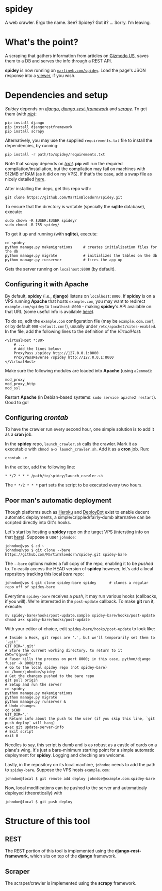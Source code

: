 # spidey
A web crawler. Ergo the name. See? Spidey? Got it? ... Sorry. I'm leaving. 

# What's the point? 
A scraping that gathers information from articles on [Gizmodo US](http://us.gizmodo.com), saves them to a DB and serves the info through a REST API. 

**spidey** is now running on [`martinvb.com/spidey`](http://martinvb.com/spidey). Load the page's JSON response into a [viewer](http://codebeautify.org/jsonviewer#), if you wish. 

# Dependencies and setup
*Spidey* depends on [*django*](https://www.djangoproject.com/), [*django-rest-framework*](http://www.django-rest-framework.org) and [*scrapy*](http://www.scrapy.org). To get them (with [*pip*](https://pypi.python.org/pypi/pip)):

    pip install django
    pip install djangorestframework
    pip install scrapy
    
Alternatively, you may use the supplied `requirements.txt` file to install the dependencies, by running:

    pip install -r path/to/spidey/requirements.txt
    
Note that *scrapy* depends on [*lxml*](http://lxml.de/). **pip** will run the required compilation/installation, but the compilation may fail on machines with 512MB of RAM (as it did on my VPS). If that's the case, add a swap file as nicely detailed [here](http://stackoverflow.com/questions/18334366/out-of-memory-issue-in-installing-packages-on-ubuntu-server). 

After installing the deps, get this repo with:

    git clone https://github.com/MartinBloedorn/spidey.git

To ensure that the directory is writable (specially the **sqlite** database), execute:

    sudo chown -R $USER:$USER spidey/
    sudo chmod -R 755 spidey/
    
To get it up and running (with **sqlite**), execute: 

    cd spidey
    python manage.py makemigrations     # creates initialization files for the db
    python manage.py migrate            # initializes the tables on the db
    python manage.py runserver          # fires the app up
  
Gets the server running on `localhost:8000` (by default). 

## Configuring it with Apache
By default, **spidey** (i.e., **django**) listens on `localhost:8000`. If **spidey** is on a VPS running **Apache** that hosts `example.com`, you may want to redirect `example.com/spidey` to `localhost:8000` - making **spidey**'s API available on that URL (some useful info is available [here](https://www.digitalocean.com/community/tutorials/how-to-set-up-apache-virtual-hosts-on-ubuntu-14-04-lts)).

To do so, edit the `example.com` configuration file (may be `example.com.conf`, or by default `000-default.conf`), usually under `/etc/apache2/sites-enabled`. In the file, add the following lines to the definition of the *VirtualHost*: 

    <VirtualHost *:80>
        # ...
        # Add the lines below:
        ProxyPass /spidey http://127.0.0.1:8000
        ProxyPassReverse /spidey http://127.0.0.1:8000
    </VirtualHost>

Make sure the following modules are loaded into **Apache** (using `a2enmod`):    

    mod_proxy
    mod_proxy_http
    mod_ssl
    
Restart **Apache** (in Debian-based systems: `sudo service apache2 restart`). Good to go! 

## Configuring *crontab*
To have the crawler run every second hour, one simple solution is to add it as a **cron** job. 

In the **spidey** repo, `launch_crawler.sh` calls the crawler. Mark it as executable with `chmod a+x launch_crawler.sh`. Add it as a **cron** job. Run:

    crontab -e

In the editor, add the following line:

    * */2 * * * /path/to/spidey/launch_crawler.sh
    
The `* */2 * * *` part sets the script to be executed every two hours. 

## Poor man's automatic deployment
Though platforms such as [Heroku](http://heroku.com) and [DeployBot](http://deploybot.com) exist to enable decent automatic deployments, a simple/crippled/fairly-dumb alternative can be scripted directly into Git's hooks. 

Let's start by hosting a **spidey** repo on the target VPS (intersting info on that [here](https://www.digitalocean.com/community/tutorials/how-to-set-up-a-private-git-server-on-a-vps)). Suppose 
a user `johndoe`:

    johndoe@vps $ cd ~ 
    johndoe@vps $ git clone --bare https://github.com/MartinBloedorn/spidey.git spidey-bare  

The `--bare` options makes a full copy of the repo, enabling it to be *pushed* to. To easily access the HEAD version of **spidey** however, let's add a local repository tracking this local *bare* repo:

    johndoe@vps $ git clone spidey-bare spidey      # clones a regular repo off of spidey-bare
    
Everytime `spidey-bare` receives a *push*, it may run various hooks (callbacks, if you will). We're interested in the `post-update` callback. To make **git** run it, execute:

    mv spidey-bare/hooks/post-update.sample spidey-bare/hooks/post-update
    chmod a+x spidey-bare/hooks/post-update
    
With your editor of choice, edit `spidey-bare/hooks/post-update` to look like:

    # Inside a Hook, git repos are '.', but we'll temporarily set them to '.git'
    GIT_DIR='.git'
    # Store the current working directory, to return to it
    CWD="$(pwd)"
    # Fuser kills the process on port 8000; in this case, python/django
    fuser -k 8000/tcp 
    # Go to the local spidey repo (not spidey-bare)
    cd /home/johndoe/spidey 
    # Get the changes pushed to the bare repo
    git pull origin 
    # Setup and run the server
    cd spidey
    python manage.py makemigrations 
    python manage.py migrate
    python manage.py runserver &
    # Undo changes 
    cd $CWD
    GIT_DIR='.'
    # Return info about the push to the user (if you skip this line, `git push deploy` will hang)
    exec git update-server-info
    # Exit script 
    exit 0

Needles to say, this script is dumb and is as robust as a castle of cards on a plane's wing. It's just a bare-minimum starting point for a simple automatic deployment for **spidey**. Logging and checking are welcome. 

Lastly, in the repository on its local machine, `johndoe` needs to add the path to `spidey-bare`. Suppose the VPS hosts `example.com`:

    johndoe@local $ git remote add deploy johndoe@example.com:spidey-bare
    
Now, local modifications can be pushed to the server and automaticaly deployed (theoretically) with

    johndoe@local $ git push deploy 

# Structure of this tool

## REST
The REST portion of this tool is implemented using the **django-rest-framework**, which sits on top of the **django** framework. 

## Scraper
The scraper/crawler is implemented using the **scrapy** framework. 

